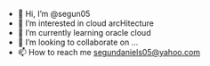 - 👋 Hi, I’m @segun05
- 👀 I’m interested in cloud arcHitecture
- 🌱 I’m currently learning oracle cloud
- 💞️ I’m looking to collaborate on ...
- 📫 How to reach me segundaniels05@yahoo.com

<!---
segun05/segun05 is a ✨ special ✨ repository because its `README.md` (this file) appears on your GitHub profile.
You can click the Preview link to take a look at your changes.
--->
